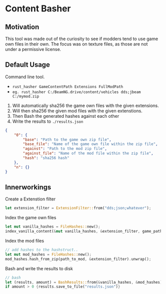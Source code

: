 # Content Basher

## Motivation
This tool was made out of the curiosity to see if modders tend to use game own files in their own. The focus was on texture files, as those are not under a permissive license.

## Default Usage
Command line tool.
- `rust_hasher GameContentPath Extensions FullModPath`
- `eg. rust_hasher C:/BeamNG.drive/content/vehicles dds;jbeam C:/mymod.zip`

1. Will automatically sha256 the game own files with the given extensions.
2. Will then sha256 the given mod files with the given extenstions.
3. Then Bash the generated hashes against each other
4. Write the results to `./results.json`
```json
{
	"0": {
		"base": "Path to the game own zip file",
		"base_file": "Name of the game own file within the zip file",
		"against": "Path to the mod zip file",
		"against_file": "Name of the mod file within the zip file",
		"hash": "sha256 hash"
	},
	"n": {}
}
```

## Innerworkings
Create a Extenstion filter
```rust
let extension_filter = ExtensionFilter::from("dds;json;whatever");
```
Index the game own files
```rust
let mut vanilla_hashes = FileHashes::new();
index_vanilla_content(&mut vanilla_hashes, &extension_filter, game_path);
```
Index the mod files
```rust
// add hashes to the hashstruct.. 
let mut mod_hashes = FileHashes::new();
mod_hashes.hash_from_zip(path_to_mod, &extension_filter).unwrap();
```
Bash and write the results to disk
```rust
// bash
let (results, amount) = BashResults::from(&vanilla_hashes, &mod_hashes);
if amount > 0 {results.save_to_file("results.json")}
```
